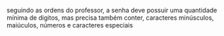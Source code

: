 seguindo as ordens do professor, a senha deve possuir uma quantidade mínima de digitos, mas precisa também conter, caracteres minúsculos, maiúculos, números e caracteres especiais

